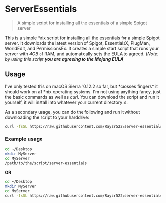 # ServerEssentials
> A simple script for installing all the essentials of a simple Spigot server

This is a simple \*nix script for installing all the essentials for a simple Spigot server. It downloads the latest version of Spigot, EssentialsX, PlugMan, WorldEdit, and PermissionsEx. It creates a simple start script that runs your server with *4GB* of RAM, and automatically sets the EULA to agreed. (*Note: by using this script **you are agreeing to the Mojang EULA***)

## Usage
I've only tested this on macOS Sierra 10.12.2 so far, but \*crosses fingers\* it should work on all \*nix operating systems. I'm not using anything fancy, just the basic commands as well as *curl*. You can download the script and run it yourself, it will install into whatever your current directory is. 

As a secondary usage, you can do the following and run it without downloading the script to your harddrive:

```bash
curl -fsSL https://raw.githubusercontent.com/Rayzr522/server-essentials/master/server-essentials | bash -
```

### Example usage

```bash
cd ~/Desktop
mkdir MyServer
cd MyServer
/path/to/the/script/server-essentials
```

**OR**

```bash
cd ~/Desktop
mkdir MyServer
cd MyServer
curl -fsSL https://raw.githubusercontent.com/Rayzr522/server-essentials/master/server-essentials | bash -
```